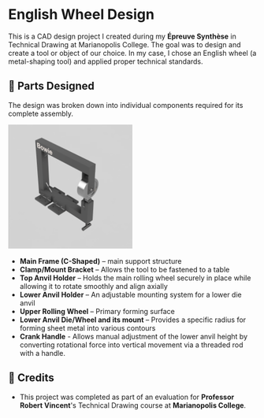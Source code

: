 # English Wheel Design

This is a CAD design project I created during my **Épreuve Synthèse** in Technical Drawing at Marianopolis College. 
The goal was to design and create a tool or object of our choice. In my case, I chose an English wheel (a metal-shaping tool) and applied proper technical standards.

## 🧩 Parts Designed
The design was broken down into individual components required for its complete assembly.

<img src="Rendered%20Images/Fully%20Assembled%20English%20Wheel.png" alt="English Wheel" width="50%">

- **Main Frame (C-Shaped)** – main support structure
- **Clamp/Mount Bracket** – Allows the tool to be fastened to a table
- **Top Anvil Holder** – Holds the main rolling wheel securely in place while allowing it to rotate smoothly and align axially
- **Lower Anvil Holder** – An adjustable mounting system for a lower die anvil
- **Upper Rolling Wheel** – Primary forming surface
- **Lower Anvil Die/Wheel and its mount** – Provides a specific radius for forming sheet metal into various contours
- **Crank Handle** - Allows manual adjustment of the lower anvil height by converting rotational force into vertical movement via a threaded rod with a handle.

## 🙏 Credits
- This project was completed as part of an evaluation for **Professor Robert Vincent**'s Technical Drawing course at **Marianopolis College**.
